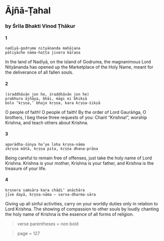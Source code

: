 # Ājñā-Ṭahal

### by Śrīla Bhakti Vinod Ṭhākur

#### 1

    nadīyā-godrume nityānanda mahājana
    pātiyāche nāma-haṭṭa jivera kāraṇa

In the land of Nadīyā, on the island of Godruma, the magnanimous Lord Nityānanda has opened up the Marketplace of the Holy Name, meant for the deliverance of all fallen souls.

#### 2

    (śraddhāvān jon he, śraddhāvān jon he)
    prabhura ājñāya, bhāi, māgi ei bhikṣā
    bolo ‘kṛṣṇa,’ bhajo kṛṣṇa, kara kṛṣṇa-śikṣā

O people of faith! O people of faith! By the order of Lord Gaurāṅga, O brothers, I beg these three requests of you: Chant “Krishna!”, worship Krishna, and teach others about Krishna.

#### 3

    aparādha-śūnya ho’ye loha kṛṣṇa-nāma
    zkṛṣṇa mātā, kṛṣṇa pita, kṛṣṇa dhana-prāṇa

Being careful to remain free of offenses, just take the holy name of Lord Krishna. Krishna is your mother, Krishna is your father, and Krishna is the treasure of your life.

#### 4

    kṛṣṇera saṁsāra kara chāḍi’ anāchāra
    jīve dayā, kṛṣṇa-nāma – sarva-dharma-sāra

Giving up all sinful activities, carry on your worldly duties only in relation to Lord Krishna. The showing of compassion to other souls by loudly chanting the holy name of Krishna is the essence of all forms of religion.

> verse parentheses = non bold

> page = 127